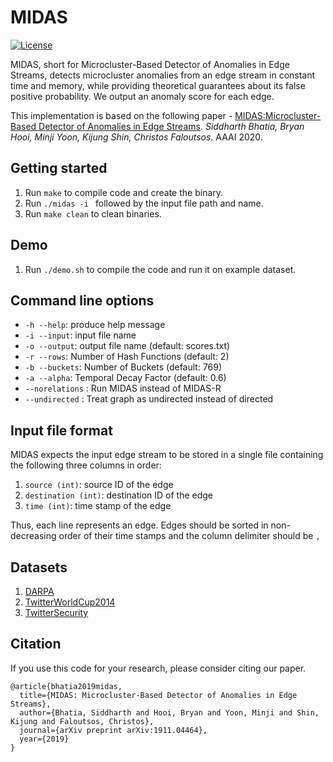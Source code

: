 # MIDAS
[![License](https://img.shields.io/badge/License-Apache%202.0-blue.svg)](https://github.com/bhatiasiddharth/MIDAS/blob/master/LICENSE)

MIDAS, short for Microcluster-Based Detector of Anomalies in Edge Streams, detects microcluster anomalies from an edge stream in constant time and memory, while providing theoretical guarantees about its false positive probability. We output an anomaly score for each edge.

This implementation is based on the following paper - [MIDAS:Microcluster-Based Detector of Anomalies in Edge Streams](https://www.comp.nus.edu.sg/~sbhatia/assets/pdf/midas.pdf). *Siddharth Bhatia, Bryan Hooi, Minji Yoon, Kijung Shin, Christos Faloutsos*. AAAI 2020.

## Getting started
1. Run `make` to compile code and create the binary.
2. Run `./midas -i ` followed by the input file path and name.
3. Run `make clean` to clean binaries.


## Demo
1. Run `./demo.sh` to compile the code and run it on example dataset.


## Command line options
  * `-h --help`: produce help message
  * `-i --input`: input file name
  * `-o --output`: output file name (default: scores.txt)  
  * `-r --rows`: Number of Hash Functions (default: 2)  
  * `-b --buckets`: Number of Buckets (default: 769)  
  * `-a --alpha`: Temporal Decay Factor (default: 0.6)  
  * `--norelations` : Run MIDAS instead of MIDAS-R
  * `--undirected` : Treat graph as undirected instead of directed


## Input file format
MIDAS expects the input edge stream to be stored in a single file containing the following three columns in order:
1. `source (int)`: source ID of the edge
2. `destination (int)`: destination ID of the edge
3. `time (int)`: time stamp of the edge

Thus, each line represents an edge. Edges should be sorted in non-decreasing order of their time stamps and the column delimiter should be `,`


## Datasets
1. [DARPA](https://www.ll.mit.edu/r-d/datasets/1998-darpa-intrusion-detection-evaluation-dataset)
2. [TwitterWorldCup2014](http://odds.cs.stonybrook.edu/twitterworldcup2014-dataset)
3. [TwitterSecurity](http://odds.cs.stonybrook.edu/twittersecurity-dataset)

## Citation
If you use this code for your research, please consider citing our paper.

```
@article{bhatia2019midas,
  title={MIDAS: Microcluster-Based Detector of Anomalies in Edge Streams},
  author={Bhatia, Siddharth and Hooi, Bryan and Yoon, Minji and Shin, Kijung and Faloutsos, Christos},
  journal={arXiv preprint arXiv:1911.04464},
  year={2019}
}
```
